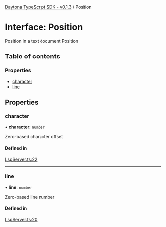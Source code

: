 [Daytona TypeScript SDK - v0.1.3](../README.md) / Position

# Interface: Position

Position in a text document
 Position

## Table of contents

### Properties

- [character](Position.md#character)
- [line](Position.md#line)

## Properties

### character

• **character**: `number`

Zero-based character offset

#### Defined in

[LspServer.ts:22](https://github.com/daytonaio/sdk/blob/626c9044a00981097946c265eb07e895370c02bc/packages/typescript/src/LspServer.ts#L22)

___

### line

• **line**: `number`

Zero-based line number

#### Defined in

[LspServer.ts:20](https://github.com/daytonaio/sdk/blob/626c9044a00981097946c265eb07e895370c02bc/packages/typescript/src/LspServer.ts#L20)
